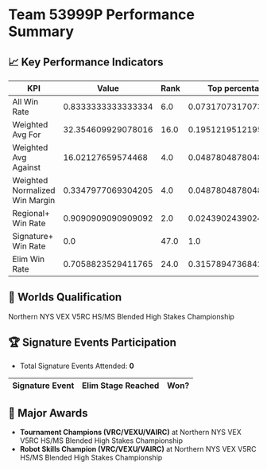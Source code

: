 # Team 53999P Performance Summary

## 📈 Key Performance Indicators
| KPI | Value | Rank | Top percentage |
| --- | ----- | ---- | ----- |
| All Win Rate | 0.8333333333333334 | 6.0 | 0.07317073170731707 |
| Weighted Avg For | 32.354609929078016 | 16.0 | 0.1951219512195122 |
| Weighted Avg Against | 16.02127659574468 | 4.0 | 0.04878048780487805 |
| Weighted Normalized Win Margin | 0.3347977069304205 | 4.0 | 0.04878048780487805 |
| Regional+ Win Rate | 0.9090909090909092 | 2.0 | 0.024390243902439025 |
| Signature+ Win Rate | 0.0 | 47.0 | 1.0 |
| Elim Win Rate | 0.7058823529411765 | 24.0 | 0.3157894736842105 |


## 🎯 Worlds Qualification
Northern NYS VEX V5RC HS/MS Blended High Stakes Championship

## 🏆 Signature Events Participation
- Total Signature Events Attended: **0**

| Signature Event | Elim Stage Reached | Won? |
|:----------------|:-------------------|:----|


## 🥇 Major Awards
- **Tournament Champions (VRC/VEXU/VAIRC)** at Northern NYS VEX V5RC HS/MS Blended High Stakes Championship
- **Robot Skills Champion (VRC/VEXU/VAIRC)** at Northern NYS VEX V5RC HS/MS Blended High Stakes Championship

